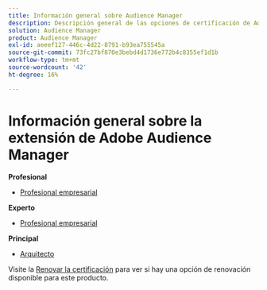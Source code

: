 ```yaml
---
title: Información general sobre Audience Manager
description: Descripción general de las opciones de certificación de Adobe Audience Manager
solution: Audience Manager
product: Audience Manager
exl-id: aeeef127-446c-4d22-8791-b93ea755545a
source-git-commit: 73fc27bf870e3bebd4d1736e772b4c8355ef1d1b
workflow-type: tm+mt
source-wordcount: '42'
ht-degree: 16%

---
```


# Información general sobre la extensión de Adobe Audience Manager

**Profesional**

* [Profesional empresarial](/help/certifications/aam/aam-p-business.md) <!--AD0-E458-->

**Experto**

* [Profesional empresarial](/help/certifications/aam/aam-e-business.md) <!--AD0-E457-->

**Principal**

* [Arquitecto](/help/certifications/aam/aam-m-architect.md) <!--AD0-E454-->

Visite la [Renovar la certificación](/help/certifications/renew.md) para ver si hay una opción de renovación disponible para este producto.
